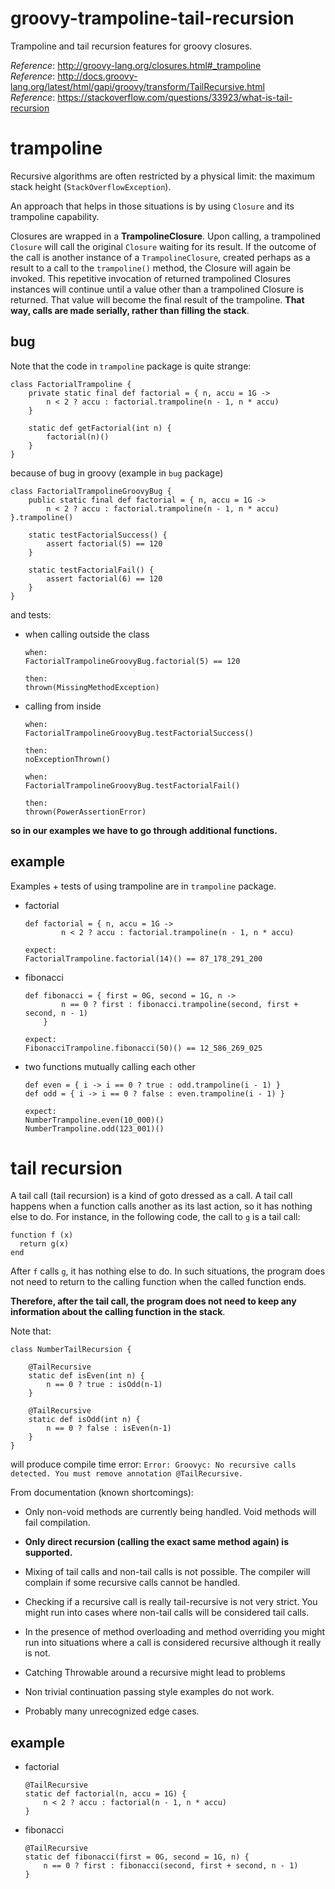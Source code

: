 # groovy-trampoline-tail-recursion
Trampoline and tail recursion features for groovy closures.

_Reference_: http://groovy-lang.org/closures.html#_trampoline  
_Reference_: http://docs.groovy-lang.org/latest/html/gapi/groovy/transform/TailRecursive.html  
_Reference_: https://stackoverflow.com/questions/33923/what-is-tail-recursion

# trampoline
Recursive algorithms are often restricted by a physical 
limit: the maximum stack height (`StackOverflowException`).

An approach that helps in those situations is by using 
`Closure` and its trampoline capability.

Closures are wrapped in a **TrampolineClosure**. Upon 
calling, a trampolined `Closure` will call the original 
`Closure` waiting for its result. If the outcome of the 
call is another instance of a `TrampolineClosure`, 
created perhaps as a result to a call to the 
`trampoline()` method, the Closure will again be 
invoked. This repetitive invocation of returned 
trampolined Closures instances will continue 
until a value other than a trampolined Closure is 
returned. That value will become the final result of 
the trampoline. **That way, calls are made serially, 
rather than filling the stack**.

## bug
Note that the code in `trampoline` package is quite strange:
```
class FactorialTrampoline {
    private static final def factorial = { n, accu = 1G ->
        n < 2 ? accu : factorial.trampoline(n - 1, n * accu)
    }

    static def getFactorial(int n) {
        factorial(n)()
    }
}
```
because of bug in groovy (example in `bug` package)
```
class FactorialTrampolineGroovyBug {
    public static final def factorial = { n, accu = 1G -> 
        n < 2 ? accu : factorial.trampoline(n - 1, n * accu) }.trampoline()
    
    static testFactorialSuccess() {
        assert factorial(5) == 120
    }

    static testFactorialFail() {
        assert factorial(6) == 120
    }
}
```
and tests:
* when calling outside the class
    ```
    when:
    FactorialTrampolineGroovyBug.factorial(5) == 120
    
    then:
    thrown(MissingMethodException)
    ```
* calling from inside
    ```
    when:
    FactorialTrampolineGroovyBug.testFactorialSuccess()
    
    then:
    noExceptionThrown()
    ```
    ```
    when:
    FactorialTrampolineGroovyBug.testFactorialFail()
    
    then:
    thrown(PowerAssertionError)
    ```
**so in our examples we have to go through additional functions.**

## example
Examples + tests of using trampoline are in `trampoline` package.
* factorial
    ```
    def factorial = { n, accu = 1G ->
            n < 2 ? accu : factorial.trampoline(n - 1, n * accu)
    ```
    ```
    expect:
    FactorialTrampoline.factorial(14)() == 87_178_291_200
    ```
* fibonacci
    ```
    def fibonacci = { first = 0G, second = 1G, n ->
            n == 0 ? first : fibonacci.trampoline(second, first + second, n - 1)
        }
    ```
    ```
    expect:
    FibonacciTrampoline.fibonacci(50)() == 12_586_269_025
    ```
* two functions mutually calling each other
    ```
    def even = { i -> i == 0 ? true : odd.trampoline(i - 1) }
    def odd = { i -> i == 0 ? false : even.trampoline(i - 1) }
    ```
    ```
    expect:
    NumberTrampoline.even(10_000)()
    NumberTrampoline.odd(123_001)()
    ```
    

# tail recursion
A tail call (tail recursion) is a kind of goto dressed 
as a call. A tail call happens when a function calls 
another as its last action, so it has nothing else to do. 
For instance, in the following code, the call to `g` is a 
tail call:
```
function f (x)
  return g(x)
end
```
After `f` calls `g`, it has nothing else to do. In 
such situations, the program does not need to return 
to the calling function when the called function ends.

**Therefore, after the tail call, the program does not 
need to keep any information about the calling function 
in the stack**.

Note that:
```
class NumberTailRecursion {

    @TailRecursive
    static def isEven(int n) {
        n == 0 ? true : isOdd(n-1)
    }

    @TailRecursive
    static def isOdd(int n) {
        n == 0 ? false : isEven(n-1)
    }
}
```
will produce compile time error:
`Error: Groovyc: No recursive calls detected. You must remove annotation @TailRecursive.`

From documentation (known shortcomings):
* Only non-void methods are currently being handled. 
Void methods will fail compilation.

* **Only direct recursion (calling the exact same method 
again) is supported.**

* Mixing of tail calls and non-tail calls is not possible. 
The compiler will complain if some recursive calls cannot 
be handled.

* Checking if a recursive call is really tail-recursive 
is not very strict. You might run into cases where 
non-tail calls will be considered tail calls.

* In the presence of method overloading and method 
overriding you might run into situations where a call 
is considered recursive although it really is not.

* Catching Throwable around a recursive might lead to problems

* Non trivial continuation passing style examples do not work.

* Probably many unrecognized edge cases.

## example
* factorial
    ```
    @TailRecursive
    static def factorial(n, accu = 1G) {
        n < 2 ? accu : factorial(n - 1, n * accu)
    }
    ```
* fibonacci
    ```
    @TailRecursive
    static def fibonacci(first = 0G, second = 1G, n) {
        n == 0 ? first : fibonacci(second, first + second, n - 1)
    }
    ```